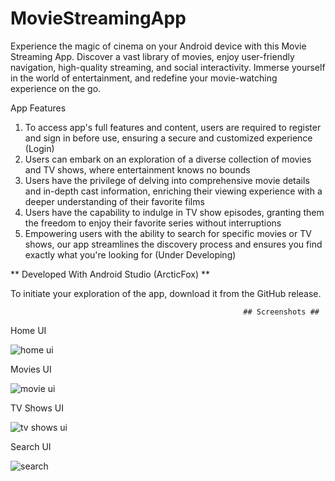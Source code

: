 # MovieStreamingApp
Experience the magic of cinema on your Android device with this Movie Streaming App. Discover a vast library of movies, enjoy user-friendly navigation, high-quality streaming, and social interactivity. Immerse yourself in the world of entertainment, and redefine your movie-watching experience on the go.

App Features

1. To access app's full features and content, users are required to register and sign in before use, ensuring a secure and customized experience (Login)
2. Users can embark on an exploration of a diverse collection of movies and TV shows, where entertainment knows no bounds
3. Users have the privilege of delving into comprehensive movie details and in-depth cast information, enriching their viewing experience with a deeper understanding of their favorite films
4. Users have the capability to indulge in TV show episodes, granting them the freedom to enjoy their favorite series without interruptions
5. Empowering users with the ability to search for specific movies or TV shows, our app streamlines the discovery process and ensures you find exactly what you're looking for (Under Developing)

** Developed With Android Studio (ArcticFox) **

To initiate your exploration of the app, download it from the GitHub release.

                                                        ## Screenshots ##
Home UI

![home ui](https://github.com/Nimith-Nimeshana/MovieStreamingApp/assets/100043929/6e688859-a444-4bdf-ba00-1e8e0daac77b)

Movies UI

![movie ui](https://github.com/Nimith-Nimeshana/MovieStreamingApp/assets/100043929/01de470f-440d-44b5-abba-f4a4f55c38dc)

TV Shows UI

![tv shows ui](https://github.com/Nimith-Nimeshana/MovieStreamingApp/assets/100043929/5f40e817-5e4f-4241-93f1-f9ffd18ee094)

Search UI

![search](https://github.com/Nimith-Nimeshana/MovieStreamingApp/assets/100043929/6927cc48-7bf1-4a7c-90ab-7a9610bdb489)

